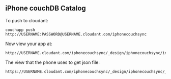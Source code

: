 ## iPhone couchDB Catalog

To push to cloudant:

	couchapp push http://USERNAME:PASSWORD@USERNAME.cloudant.com/iphonecouchsync

Now view your app at: 

	http://USERNAME.cloudant.com/iphonecouchsync/_design/iphonecouchsync/index.html
	
The view that the phone uses to get json file:

	https://USERNAME.cloudant.com/iphonecouchsync/_design/iphonecouchsync/_view/syncView

